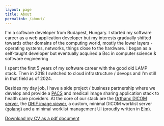 ```yaml
---
layout: page
title: About
permalink: /about/
---
```


I'm a software developer from Budapest, Hungary.
I started my software career as a web application developer but my interests
gradually shifted towards other domains of the computing world,
mostly the lower layers - operating systems, networks, things close to the hardware.
I began as a self-taught developer but eventually acquired a Bsc in
computer science & software engineering.

I spent the first 5 years of my software career with the good old LAMP stack.
Then in 2018 I switched to cloud infrastructure / devops and I'm still in that field as of 2024.

Besides my day job, I have a side project / business partnership where we develop and provide
a [PACS][pacs] and medical image sharing application stack to health care providers.
At the core of our stack are the [Orthanc DICOM server][orthanc], the [OHIF image viewer][ohif],
a custom, minimal DICOM worklist server ([golang][golang])
and a minimal worklist management UI (proudly written in [Elm][elm]).

[Download my CV as a pdf document][cv-link]

[cv-link]: https://github.com/whage/whage.github.io/raw/master/media/andras_sallai_cv_2023_09.pdf
[pacs]: https://en.wikipedia.org/wiki/Picture_archiving_and_communication_system
[orthanc]: https://www.orthanc-server.com/
[ohif]: https://ohif.org/
[elm]: https://elm-lang.org/
[golang]: https://go.dev/
